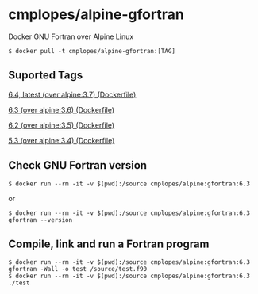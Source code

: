 # cmplopes/alpine-gfortran
Docker GNU Fortran over Alpine Linux

```
$ docker pull -t cmplopes/alpine-gfortran:[TAG]
```

## Suported Tags

[6.4, latest (over alpine:3.7) (Dockerfile)](https://github.com/cmplopes/alpine-gfortran/blob/master/6.4/Dockerfile)

[6.3 (over alpine:3.6) (Dockerfile)](https://github.com/cmplopes/alpine-gfortran/blob/master/6.3/Dockerfile)

[6.2 (over alpine:3.5) (Dockerfile)](https://github.com/cmplopes/alpine-gfortran/blob/master/6.2/Dockerfile)

[5.3 (over alpine:3.4) (Dockerfile)](https://github.com/cmplopes/alpine-gfortran/blob/master/5.3/Dockerfile)


## Check GNU Fortran version
```
$ docker run --rm -it -v $(pwd):/source cmplopes/alpine:gfortran:6.3
```
or
```
$ docker run --rm -it -v $(pwd):/source cmplopes/alpine:gfortran:6.3 gfortran --version
```

## Compile, link and run a Fortran program
```
$ docker run --rm -it -v $(pwd):/source cmplopes/alpine:gfortran:6.3 gfortran -Wall -o test /source/test.f90
$ docker run --rm -it -v $(pwd):/source cmplopes/alpine:gfortran:6.3 ./test
```
